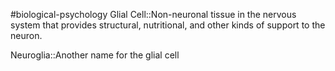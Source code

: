 #biological-psychology 
Glial Cell::Non-neuronal tissue in the nervous system that provides structural, nutritional, and other kinds of support to the neuron.

Neuroglia::Another name for the glial cell
